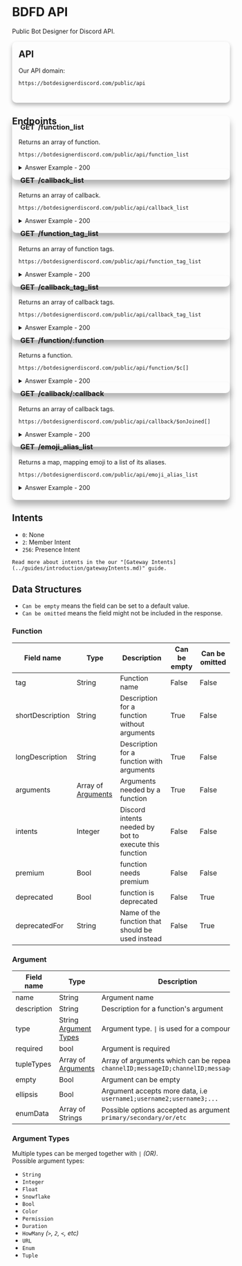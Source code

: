 # BDFD API
Public Bot Designer for Discord API.

<style>
summary {
    background: hsl(0deg 0% 100% / 5%) !important;
}
    
.mainAPI {
    position: relative;
    background-color: var(--color3);
    border-radius: 10px;
    padding-bottom: 1.5rem;
    padding-left: 15px;
    padding-right: 15px;
    box-shadow: 0 5px 10px rgba(0, 0, 0, 0.3);
    transition: .3s;
}

.mainAPI h2 {
    padding-top: 1rem;
    margin-top: 1rem;
}

.mainAPI code {
    color: var(--color1) !important;
}

.wrap-button,
.syntax-button {
    visibility: hidden;
}

.endpoint {
    box-shadow: 0 12px 15px rgba(0, 0, 0, 0.3);
    position: relative;
    background: var(--color3);
    border-radius: 10px;
    padding-left: 15px;
    padding-right: 15px;
    padding-bottom: 1.25rem;
    margin-top: -3rem;
    transition: .3s;
}

.endpoint h3 {
    padding-top: 1rem;
}

.endpoint #GET {
    background: var(--color2);
    padding: .25rem;
    border-radius: 10px;
    transition: .3s;
}

.endpoint:hover {
    transform: scale(1.01);
    transition: .3s;
}

.endpoint:hover #GET {
    border-radius: 7px;
    transition: .3s;
}
</style>

<div class="mainAPI">
  <h2>API</h2>
  <p>Our API domain:</p>
  <pre><code class="hljs">https://botdesignerdiscord.com/public/api</code></pre>
</div>

## Endpoints

<div class="endpoint">
  <h3><span id="GET">GET</span> /function_list</h3>
  <p>Returns an array of function.</p>
  <pre><code class="hljs">https://botdesignerdiscord.com/public/api/function_list</code></pre>
  <details><summary>Answer Example - 200</summary>
  <pre><code class="hljs">[
      ...,
      {
        "tag": "$aiQuota",
        "shortDescription": "Get remaining AI quota for this bot",
        "longDescription": "",
        "arguments": null,
        "intents": 0,
        "premium": true,
        "color": 0
    }, ... 
]</code></pre>
  </details>
</div>

<div class="endpoint">
  <h3><span id="GET">GET</span> /callback_list</h3>
  <p>Returns an array of callback.</p>
  <pre><code class="hljs">https://botdesignerdiscord.com/public/api/callback_list</code></pre>
  <details><summary>Answer Example - 200</summary>
  <pre><code class="hljs">[
      ...,
      {
        "name": "$onMessageDelete[channel ID]",
        "description": "Triggers command when user deletes message",
        "arguments": [
            {
                "name": "Channel ID",
                "description": "Channel ID of the log channel",
                "type": "Snowflake",
                "required": true
            }
        ],
        "intents": 0,
        "is_premium": false
    }, ... 
]</code></pre>
  </details>
</div>

<div class="endpoint">
  <h3><span id="GET">GET</span> /function_tag_list</h3>
  <p>Returns an array of function tags.</p>
  <pre><code class="hljs">https://botdesignerdiscord.com/public/api/function_tag_list</code></pre>
  <details><summary>Answer Example - 200</summary>
  <pre><code class="hljs">[
    "$addButton[]",
    "$addCmdReactions[]",
    "$addEmoji[]",
    "$addField[]",
    "$addMessageReactions[]",
    "$addReactions[]",
    "$addSelectMenuOption[]",
    "$addTextInput[]",
    "$addTimestamp",
    "$addTimestamp[]",
    "$aiQuota", 
    ... 
]</code></pre>
  </details>
</div>

<div class="endpoint">
  <h3><span id="GET">GET</span> /callback_tag_list</h3>
  <p>Returns an array of callback tags.</p>
  <pre><code class="hljs">https://botdesignerdiscord.com/public/api/callback_tag_list</code></pre>
  <details><summary>Answer Example - 200</summary>
  <pre><code class="hljs">[
    "$onJoined[]",
    "$onLeave[]",
    "$onMessageDelete[]",
    "$onBanAdd[]",
    "$onBanRemove[]",
    "$alwaysReply",
    "$messageContains[]",
    "$awaitedCommand[]",
    "$reaction[]",
    "$onInteraction[]",
    "$onInteraction"
]</code></pre>
  </details>
</div>

<div class="endpoint">
  <h3><span id="GET">GET</span> /function/:function</h3>
  <p>Returns a function.</p>
  <pre><code class="hljs">https://botdesignerdiscord.com/public/api/function/$c[]</code></pre>
  <details><summary>Answer Example - 200</summary>
  <pre><code class="hljs">{
    "tag": "$c[Comment]",
    "shortDescription": "Can be used to comment your code.",
    "longDescription": "",
    "arguments": [
        {
            "name": "Comment",
            "type": "String",
            "required": true,
            "empty": true
        }
    ],
    "intents": 0,
    "premium": false,
    "color": 0
}</code></pre>
  </details>
</div>

<div class="endpoint">
  <h3><span id="GET">GET</span> /callback/:callback</h3>
  <p>Returns an array of callback tags.</p>
  <pre><code class="hljs">https://botdesignerdiscord.com/public/api/callback/$onJoined[]</code></pre>
  <details><summary>Answer Example - 200</summary>
  <pre><code class="hljs">{
    "name": "$onJoined[channel ID]",
    "description": "Triggers command when user joins server",
    "arguments": [
        {
            "name": "Channel ID",
            "description": "Channel ID of the welcome channel",
            "type": "Snowflake",
            "required": true
        }
    ],
    "intents": 2,
    "is_premium": false
}</code></pre>
  </details>
</div>

<div class="endpoint">
  <h3><span id="GET">GET</span> /emoji_alias_list</h3>
  <p>Returns a map, mapping emoji to a list of its aliases.</p>
  <pre><code class="hljs">https://botdesignerdiscord.com/public/api/emoji_alias_list</code></pre>
  <details><summary>Answer Example - 200</summary>
  <pre><code class="hljs">{
    "#️⃣": [
        ":hash:",
        ":keycap_hash:"
    ],
    "*️⃣": [
        ":keycap_asterisk:",
        ":asterisk:"
    ],
    "0️⃣": [
        ":keycap_0:",
        ":zero:"
    ],
    "1️⃣": [
        ":keycap_1:",
        ":one:"
    ], 
    ... 
}</code></pre>
  </details>
</div>


## Intents
- `0`: None
- `2`: Member Intent
- `256`: Presence Intent

```admonish faq title="What is this?"
Read more about intents in the our "[Gateway Intents](../guides/introduction/gatewayIntents.md)" guide.
```

## Data Structures
- `Can be empty` means the field can be set to a default value.
- `Can be omitted` means the field might not be included in the response.

### Function
| Field name       | Type                            | Description                                            | Can be empty | Can be omitted |
|------------------|---------------------------------|--------------------------------------------------------|--------------|----------------|
| tag              | String                          | Function name                                          | False        | False          |
| shortDescription | String                          | Description for a function without arguments           | True         | False          |
| longDescription  | String                          | Description for a function with arguments              | True         | False          |
| arguments        | Array of [Arguments](#Argument) | Arguments needed by a function                         | True         | False          |
| intents          | Integer                         | Discord intents needed by bot to execute this function | False        | False          |
| premium          | Bool                            | function needs premium                                 | False        | False          |
| deprecated       | Bool                            | function is deprecated                                 | False        | True           |
| deprecatedFor    | String                          | Name of the function that should be used instead       | False        | True           |

### Argument
| Field name  | Type                                     | Description                                                                                 | Can be omitted |
|-------------|------------------------------------------|---------------------------------------------------------------------------------------------|----------------|
| name        | String                                   | Argument name                                                                               | False          |
| description | String                                   | Description for a function's argument                                                       | True           |
| type        | String [Argument Types](#Argument-Types) | Argument type. `\|` is used for a compound type                                             | False          |
| required    | bool                                     | Argument is required                                                                        | False          |
| tupleTypes  | Array of [Arguments](#Argument)          | Array of arguments which can be repeated, i.e `channelID;messageID;channelID;messageID;...` | True           |
| empty       | Bool                                     | Argument can be empty                                                                       | True           |
| ellipsis    | Bool                                     | Argument accepts more data, i.e `username1;username2;username3;...`                         | True           |
| enumData    | Array of Strings                         | Possible options accepted as argument, i.e `primary/secondary/or/etc`                       | True           |

### Argument Types
Multiple types can be merged together with `|` *(OR)*. \
Possible argument types:
- `String`
- `Integer`
- `Float`
- `Snowflake`
- `Bool`
- `Color`
- `Permission`
- `Duration`
- `HowMany` *(`>`, `2`, `<`, etc)*
- `URL`
- `Enum`
- `Tuple`
